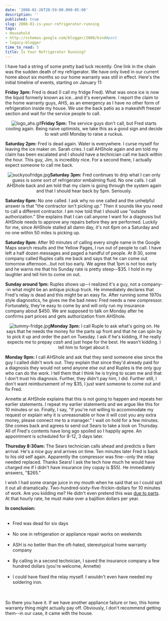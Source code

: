 ```yaml
---
date: '2008-01-26T20:59:00.000-05:00'
description: ''
published: true
slug: 2008-01-is-your-refrigerator-running
tags:
- Household
- http://schemas.google.com/blogger/2008/kind#post
- legacy-blogger
time_to_read: 5
title: Is Your Refrigerator Running?
---
```


I have had a string of some pretty bad luck recently. One link in the chain was the sudden death of my refrigerator. We have only lived in our current home about six months so our home warranty was still in effect. Here's the initial timeline of events, starting on January 11:

<span style="font-weight: bold;">Friday 3pm:</span> Fred is dead (I call my fridge Fred). What was once ice is now the liquid formerly known as ice...and it's everywhere. I report the claim to the home warranty guys, AHS, as an emergency as I have no other form of refrigeration inside my house. We use the back patio as a makeshift freezer section and wait for the service people to call.<br /><p align="center">![logo_ahs.gif](logo_ahs.gif)<span style="font-weight: bold;">Friday 5pm:</span> The service guys don't call, but Fred starts cooling again. Being naive optimists, we take this as a good sign and decide to wait until Monday to raise a ruckus.

<span style="font-weight: bold;">Saturday 2pm:</span> Fred is dead again. Water is everywhere. I curse myself for leaving the ice maker on. Sarah cries. I call AHShole again and am told my claim has been escalated and I should have a technician call me back within the hour. This guy, Jim, is incredibly nice. For a second there, I actually expect someone to call me back.<br /><p align="center">![suckyoufridge.jpg](suckyoufridge.jpg)<span style="font-weight: bold;">Saturday 3pm:</span> Fred continues to drip what I can only guess is some sort of refrigerator embalming fluid. No one calls. I call AHShole back and am told that my claim is going through the system again and that I should hear back by 5pm. Seriously.

<span style="font-weight: bold;">Saturday 6pm:</span> No one called. I ask why no one called and the unhelpful answer is that "the contractor isn't picking up." Then it sounds like you need to call a different contractor. I am now told that I should use "outside authorization." She explains that I can call anyone I want for a diagnosis but AHShole needs to approve any repairs before they are performed. Luckily for me, since AHShole stalled all damn day, it's not 6pm on a Saturday and no one within 50 miles is picking up.

<span style="font-weight: bold;">Saturday 8pm:</span> After 90 minutes of calling every single name in the Google Maps search results and the Yellow Pages, I run out of people to call. I have left a half dozen messages and paged a handful of people. At 8:30, some company called Ruples calls me back and says that he can come out tomorrow afternoon...but not too early. We agree that 1pm is not too early and he warns me that his Sunday rate is pretty steep--$35. I hold in my laughter and tell him to come on out.

<span style="font-weight: bold;">Sunday around 1pm:</span> Ruples shows up--I realized it's a guy, not a company--in what might be an antique pickup truck. He immediately declares that Fred's relay is dead and this might be an easy fix. After running some 1970s style diagnostics, he gives me the bad news: Fred needs a new compressor. Fortunately, they're easy to come by and will only run my insurance company about $450. We are supposed to talk on Monday after he confirms part prices and gets authorization from AHShole.<br /><p align="center"> ![tummy-fridge.jpg](tummy-fridge.jpg)<span style="font-weight: bold;">Monday 3pm:</span> I call Ruple to ask what's going on. He says that he needs the money for the parts up front and that he can spin by to pick it up and order the part on Tuesday. I ask if he's kidding, if he really expects me to prepay <em>cash</em> and just hope for the best. He wasn't kidding. I tell him to forget about it.

<span style="font-weight: bold;">Monday 9pm:</span> I call AHShole and ask that they send someone else since the guy I called didn't work out. They explain that since they'd already paid for a diagnosis they would not send anyone else out and Ruples is the only guy who can do the work. I tell them that I think he is trying to scam me and that I don't trust his diagnosis. Further, they didn't pay him, I did. Further still, I don't want reimbursement of my $35, I just want someone to come out and fix Fred.

Annette at AHShole explains that this is not going to happen and repeats her earlier statements. I repeat my earlier statements and we argue like this for 10 minutes or so. Finally, I say, "if you're not willing to accommodate my request or explain why it is unreasonable or how it will cost you any extra money, please connect me to a manager." I wait on hold for a few minutes. She comes back and agrees to send out Sears to take a look on Thursday. All of Fred's contents have long ago spoiled so I happily agree. An appointment is scheduled for 8-12, 3 days later.

<span style="font-weight: bold;">Thursday 8:30am:</span> The Sears technician calls ahead and predicts a 9am arrival. He's a nice guy and arrives on time. Ten minutes later Fred is back to his old self again. Apparently the compressor was fine--only the relay needed replaced. Thanks Sears! I ask the tech how much he would have charged me if I didn't have insurance (my copay is $55). He immediately answers, "$265."

I wish I had some orange juice in my mouth when he said that so I could spit it out all dramatically. Two-hundred-sixty-five-frickin-dollars for 10 minutes of work. Are you kidding me? He didn't even pretend this was <a href="http://www.google.com/products?q=refrigerator+compressor+relay&amp;btnG=Search+Products&amp;hl=en&amp;show=dd&amp;scoring=p" id="ya31" target="_blank" title="relay prices">due to parts</a>. At that hourly rate, he must make over a bajillion dollars per year.

<span style="font-weight: bold;">In conclusion:</span><br /><ul><br />	<li>Fred was dead for six days</li><br />	<li>No one in refrigeration or appliance repair works on weekends</li><br />	<li>ASH is no better than the oft-hated, stereotypical home warranty company</li><br />	<li>By calling in a second technician, I saved the insurance company a few hundred dollars (you're welcome, Annette)</li><br />	<li>I could have fixed the relay myself. I wouldn't even have needed my soldering iron.</li><br /></ul><br />So there you have it. If we have another appliance failure or two, this home warranty thing might actually pay off. Obviously, I don't recommend getting them--in our case, it came with the house.